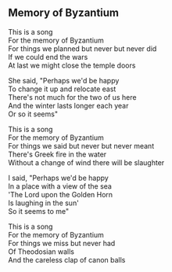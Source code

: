 ## Memory of Byzantium

This is a song  
For the memory of Byzantium  
For things we planned but never but never did  
If we could end the wars  
At last we might close the temple doors  

She said, "Perhaps we'd be happy  
To change it up and relocate east  
There's not much for the two of us here  
And the winter lasts longer each year  
Or so it seems"  

This is a song  
For the memory of Byzantium  
For things we said but never but never meant  
There's Greek fire in the water  
Without a change of wind there will be slaughter  

I said, "Perhaps we'd be happy  
In a place with a view of the sea  
'The Lord upon the Golden Horn  
Is laughing in the sun'  
So it seems to me"  

This is a song  
For the memory of Byzantium  
For things we miss but never had  
Of Theodosian walls  
And the careless clap of canon balls  
